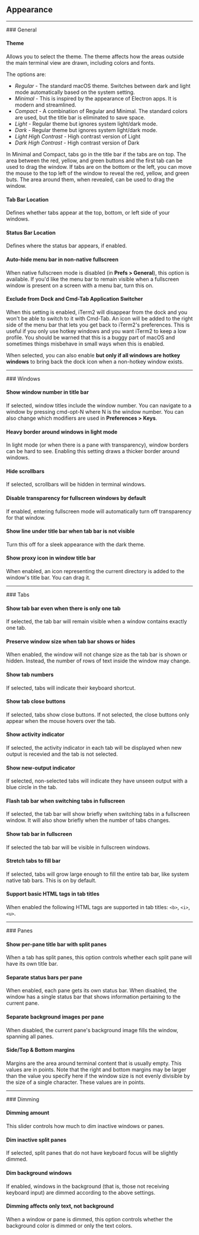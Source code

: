 ## Appearance

<hr>
### General

#### Theme
Allows you to select the theme. The theme affects how the areas outside the main terminal view are drawn, including colors and fonts.

The options are:

  * *Regular* - The standard macOS theme. Switches between dark and light mode automatically based on the system setting.
  * *Minimal* - This is inspired by the appearance of Electron apps. It is modern and streamlined.
  * *Compact* - A combination of Regular and Minimal. The standard colors are used, but the title bar is eliminated to save space.
  * *Light* - Regular theme but ignores system light/dark mode.
  * *Dark* - Regular theme but ignores system light/dark mode.
  * *Light High Contrast* - High contrast version of Light
  * *Dark High Contrast* - High contrast version of Dark

In Minimal and Compact, tabs go in the title bar if the tabs are on top. The
area between the red, yellow, and green buttons and the first tab can be used
to drag the window. If tabs are on the bottom or the left, you can move the
mouse to the top left of the window to reveal the red, yellow, and green buts.
The area around them, when revealed, can be used to drag the window.

#### Tab Bar Location
Defines whether tabs appear at the top, bottom, or left side of your windows.

#### Status Bar Location
Defines where the status bar appears, if enabled.

#### Auto-hide menu bar in non-native fullscreen
When native fullscreen mode is disabled (in **Prefs > General**), this option is available. If you'd like the menu bar to remain visible when a fullscreen window is present on a screen with a menu bar, turn this on.

#### Exclude from Dock and Cmd-Tab Application Switcher
When this setting is enabled, iTerm2 will disappear from the dock and you won't be able to switch to it with Cmd-Tab. An icon will be added to the right side of the menu bar that lets you get back to iTerm2's preferences. This is useful if you only use hotkey windows and you want iTerm2 to keep a low profile. You should be warned that this is a buggy part of macOS and sometimes things misbehave in small ways when this is enabled.

When selected, you can also enable **but only if all windows are hotkey windows** to bring back the dock icon when a non-hotkey window exists.

<hr>
### Windows

#### Show window number in title bar
If selected, window titles include the window number. You can navigate to a window by pressing cmd-opt-N where N is the window number. You can also change which modifiers are used in **Preferences > Keys**.

#### Heavy border around windows in light mode
In light mode (or when there is a pane with transparency), window borders can be hard to see. Enabling this setting draws a thicker border around windows.

#### Hide scrollbars
If selected, scrollbars will be hidden in terminal windows.

#### Disable transparency for fullscreen windows by default
If enabled, entering fullscreen mode will automatically turn off transparency for that window.

#### Show line under title bar when tab bar is not visible
Turn this off for a sleek appearance with the dark theme.

#### Show proxy icon in window title bar
When enabled, an icon representing the current directory is added to the window's title bar. You can drag it.

<hr>
### Tabs

#### Show tab bar even when there is only one tab
If selected, the tab bar will remain visible when a window contains exactly one tab.

#### Preserve window size when tab bar shows or hides
When enabled, the window will not change size as the tab bar is shown or hidden. Instead, the number of rows of text inside the window may change.

#### Show tab numbers
If selected, tabs will indicate their keyboard shortcut.

#### Show tab close buttons
If selected, tabs show close buttons. If not selected, the close buttons only appear when the mouse hovers over the tab.

#### Show activity indicator
If selected, the activity indicator in each tab will be displayed when new output is recevied and the tab is not selected.

#### Show new-output indicator
If selected, non-selected tabs will indicate they have unseen output with a blue circle in the tab.

#### Flash tab bar when switching tabs in fullscreen
If selected, the tab bar will show briefly when switching tabs in a fullscreen window. It will also show briefly when the number of tabs changes.

#### Show tab bar in fullscreen
If selected the tab bar will be visible in fullscreen windows.

#### Stretch tabs to fill bar
If selected, tabs will grow large enough to fill the entire tab bar, like system native tab bars. This is on by default.

#### Support basic HTML tags in tab titles
When enabled the following HTML tags are supported in tab titles: `<b>`, `<i>`, `<u>`.

<hr>
### Panes

#### Show per-pane title bar with split panes
When a tab has split panes, this option controls whether each split pane will have its own title bar.

#### Separate status bars per pane
When enabled, each pane gets its own status bar. When disabled, the window has a single status bar that shows information pertaining to the current pane.

#### Separate background images per pane
When disabled, the current pane's background image fills the window, spanning all panes.

#### Side/Top & Bottom margins
Margins are the area around terminal content that is usually empty. This values are in points. Note that the right and bottom margins may be larger than the value you specify here if the window size is not evenly divisible by the size of a single character. These values are in points.

<hr>
### Dimming

#### Dimming amount
This slider controls how much to dim inactive windows or panes.

#### Dim inactive split panes
If selected, split panes that do not have keyboard focus will be slightly dimmed.

#### Dim background windows
If enabled, windows in the background (that is, those not receiving keyboard input) are dimmed according to the above settings.

#### Dimming affects only text, not background
When a window or pane is dimmed, this option controls whether the background color is dimmed or only the text colors.


